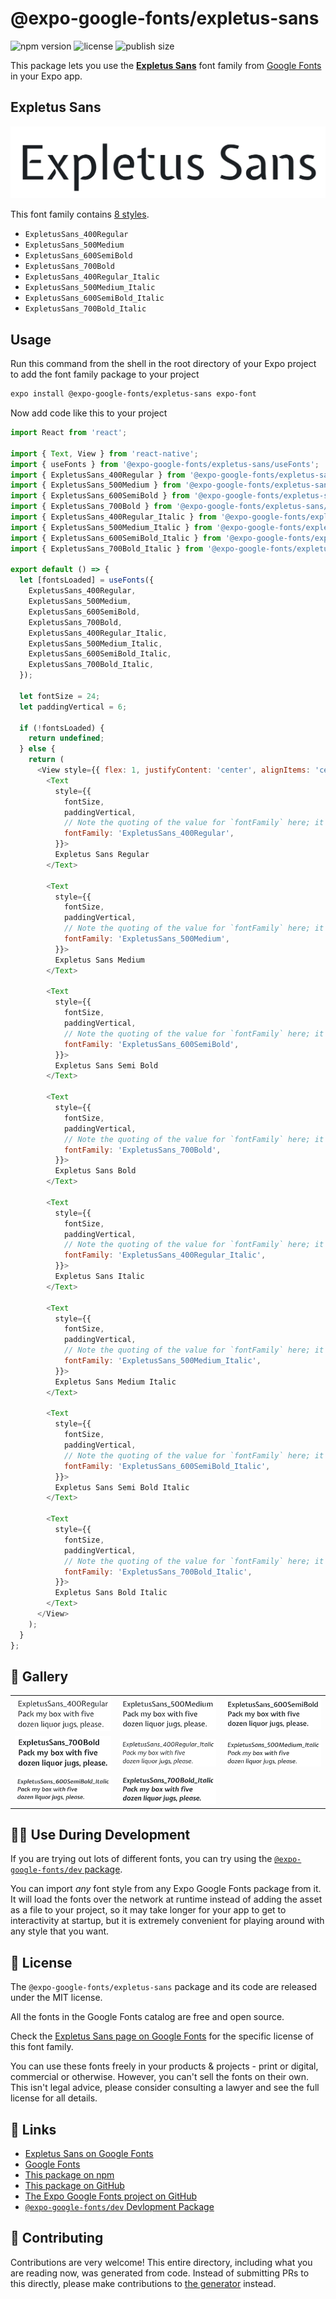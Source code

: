 # @expo-google-fonts/expletus-sans

![npm version](https://flat.badgen.net/npm/v/@expo-google-fonts/expletus-sans)
![license](https://flat.badgen.net/github/license/expo/google-fonts)
![publish size](https://flat.badgen.net/packagephobia/install/@expo-google-fonts/expletus-sans)

This package lets you use the [**Expletus Sans**](https://fonts.google.com/specimen/Expletus+Sans) font family from [Google Fonts](https://fonts.google.com/) in your Expo app.

## Expletus Sans

![Expletus Sans](./font-family.png)

This font family contains [8 styles](#-gallery).

- `ExpletusSans_400Regular`
- `ExpletusSans_500Medium`
- `ExpletusSans_600SemiBold`
- `ExpletusSans_700Bold`
- `ExpletusSans_400Regular_Italic`
- `ExpletusSans_500Medium_Italic`
- `ExpletusSans_600SemiBold_Italic`
- `ExpletusSans_700Bold_Italic`

## Usage

Run this command from the shell in the root directory of your Expo project to add the font family package to your project
```sh
expo install @expo-google-fonts/expletus-sans expo-font
```

Now add code like this to your project
```js
import React from 'react';

import { Text, View } from 'react-native';
import { useFonts } from '@expo-google-fonts/expletus-sans/useFonts';
import { ExpletusSans_400Regular } from '@expo-google-fonts/expletus-sans/400Regular';
import { ExpletusSans_500Medium } from '@expo-google-fonts/expletus-sans/500Medium';
import { ExpletusSans_600SemiBold } from '@expo-google-fonts/expletus-sans/600SemiBold';
import { ExpletusSans_700Bold } from '@expo-google-fonts/expletus-sans/700Bold';
import { ExpletusSans_400Regular_Italic } from '@expo-google-fonts/expletus-sans/400Regular_Italic';
import { ExpletusSans_500Medium_Italic } from '@expo-google-fonts/expletus-sans/500Medium_Italic';
import { ExpletusSans_600SemiBold_Italic } from '@expo-google-fonts/expletus-sans/600SemiBold_Italic';
import { ExpletusSans_700Bold_Italic } from '@expo-google-fonts/expletus-sans/700Bold_Italic';

export default () => {
  let [fontsLoaded] = useFonts({
    ExpletusSans_400Regular,
    ExpletusSans_500Medium,
    ExpletusSans_600SemiBold,
    ExpletusSans_700Bold,
    ExpletusSans_400Regular_Italic,
    ExpletusSans_500Medium_Italic,
    ExpletusSans_600SemiBold_Italic,
    ExpletusSans_700Bold_Italic,
  });

  let fontSize = 24;
  let paddingVertical = 6;

  if (!fontsLoaded) {
    return undefined;
  } else {
    return (
      <View style={{ flex: 1, justifyContent: 'center', alignItems: 'center' }}>
        <Text
          style={{
            fontSize,
            paddingVertical,
            // Note the quoting of the value for `fontFamily` here; it expects a string!
            fontFamily: 'ExpletusSans_400Regular',
          }}>
          Expletus Sans Regular
        </Text>

        <Text
          style={{
            fontSize,
            paddingVertical,
            // Note the quoting of the value for `fontFamily` here; it expects a string!
            fontFamily: 'ExpletusSans_500Medium',
          }}>
          Expletus Sans Medium
        </Text>

        <Text
          style={{
            fontSize,
            paddingVertical,
            // Note the quoting of the value for `fontFamily` here; it expects a string!
            fontFamily: 'ExpletusSans_600SemiBold',
          }}>
          Expletus Sans Semi Bold
        </Text>

        <Text
          style={{
            fontSize,
            paddingVertical,
            // Note the quoting of the value for `fontFamily` here; it expects a string!
            fontFamily: 'ExpletusSans_700Bold',
          }}>
          Expletus Sans Bold
        </Text>

        <Text
          style={{
            fontSize,
            paddingVertical,
            // Note the quoting of the value for `fontFamily` here; it expects a string!
            fontFamily: 'ExpletusSans_400Regular_Italic',
          }}>
          Expletus Sans Italic
        </Text>

        <Text
          style={{
            fontSize,
            paddingVertical,
            // Note the quoting of the value for `fontFamily` here; it expects a string!
            fontFamily: 'ExpletusSans_500Medium_Italic',
          }}>
          Expletus Sans Medium Italic
        </Text>

        <Text
          style={{
            fontSize,
            paddingVertical,
            // Note the quoting of the value for `fontFamily` here; it expects a string!
            fontFamily: 'ExpletusSans_600SemiBold_Italic',
          }}>
          Expletus Sans Semi Bold Italic
        </Text>

        <Text
          style={{
            fontSize,
            paddingVertical,
            // Note the quoting of the value for `fontFamily` here; it expects a string!
            fontFamily: 'ExpletusSans_700Bold_Italic',
          }}>
          Expletus Sans Bold Italic
        </Text>
      </View>
    );
  }
};

```

## 🔡 Gallery


||||
|-|-|-|
|![ExpletusSans_400Regular](.//400Regular/ExpletusSans_400Regular.ttf.png)|![ExpletusSans_500Medium](.//500Medium/ExpletusSans_500Medium.ttf.png)|![ExpletusSans_600SemiBold](.//600SemiBold/ExpletusSans_600SemiBold.ttf.png)||
|![ExpletusSans_700Bold](.//700Bold/ExpletusSans_700Bold.ttf.png)|![ExpletusSans_400Regular_Italic](.//400Regular_Italic/ExpletusSans_400Regular_Italic.ttf.png)|![ExpletusSans_500Medium_Italic](.//500Medium_Italic/ExpletusSans_500Medium_Italic.ttf.png)||
|![ExpletusSans_600SemiBold_Italic](.//600SemiBold_Italic/ExpletusSans_600SemiBold_Italic.ttf.png)|![ExpletusSans_700Bold_Italic](.//700Bold_Italic/ExpletusSans_700Bold_Italic.ttf.png)|||


## 👩‍💻 Use During Development

If you are trying out lots of different fonts, you can try using the [`@expo-google-fonts/dev` package](https://github.com/expo/google-fonts/tree/master/font-packages/dev#readme).

You can import *any* font style from any Expo Google Fonts package from it. It will load the fonts
over the network at runtime instead of adding the asset as a file to your project, so it may take longer
for your app to get to interactivity at startup, but it is extremely convenient
for playing around with any style that you want.

## 📖 License

The `@expo-google-fonts/expletus-sans` package and its code are released under the MIT license.

All the fonts in the Google Fonts catalog are free and open source.

Check the [Expletus Sans page on Google Fonts](https://fonts.google.com/specimen/Expletus+Sans) for the specific license of this font family.

You can use these fonts freely in your products & projects - print or digital, commercial or otherwise. However, you can't sell the fonts on their own. This isn't legal advice, please consider consulting a lawyer and see the full license for all details.

## 🔗 Links

- [Expletus Sans on Google Fonts](https://fonts.google.com/specimen/Expletus+Sans)
- [Google Fonts](https://fonts.google.com/)
- [This package on npm](https://www.npmjs.com/package/@expo-google-fonts/expletus-sans)
- [This package on GitHub](https://github.com/expo/google-fonts/tree/master/font-packages/expletus-sans)
- [The Expo Google Fonts project on GitHub](https://github.com/expo/google-fonts)
- [`@expo-google-fonts/dev` Devlopment Package](https://github.com/expo/google-fonts/tree/master/font-packages/dev)

## 🤝 Contributing

Contributions are very welcome! This entire directory, including what you are reading now, was generated from code. Instead of submitting PRs to this directly, please make contributions to [the generator](https://github.com/expo/google-fonts/tree/master/packages/generator) instead.
